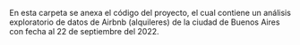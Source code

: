 En esta carpeta se anexa el código del proyecto, el cual contiene un análisis exploratorio de datos de Airbnb (alquileres) de la ciudad de Buenos Aires con fecha al 22 de septiembre del 2022.

